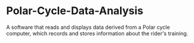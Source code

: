 # Polar-Cycle-Data-Analysis
A software that reads and displays data derived from a Polar cycle computer, which records and stores information about the rider's training.
